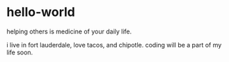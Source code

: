 # hello-world
helping others is medicine of your daily life. 

i live in fort lauderdale, love tacos, and chipotle.
coding will be a part of my life soon.
